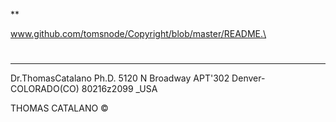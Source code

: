 *\*

www.github.com/tomsnode/Copyright/blob/master/README.\

#

--------------
Dr.ThomasCatalano Ph.D.
5120 N Broadway APT'302
Denver-COLORADO(CO) 80216z2099 _USA

THOMAS CATALANO ©
